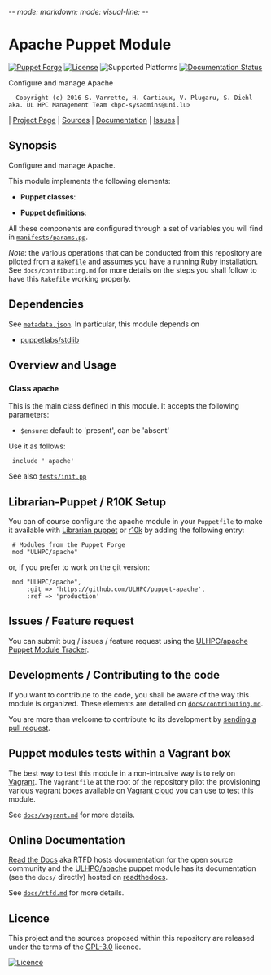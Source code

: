 -*- mode: markdown; mode: visual-line;  -*-

# Apache Puppet Module 

[![Puppet Forge](http://img.shields.io/puppetforge/v/ULHPC/apache.svg)](https://forge.puppetlabs.com/ULHPC/apache)
[![License](http://img.shields.io/:license-GPL3.0-blue.svg)](LICENSE)
![Supported Platforms](http://img.shields.io/badge/platform-debian-lightgrey.svg)
[![Documentation Status](https://readthedocs.org/projects/ulhpc-puppet-apache/badge/?version=latest)](https://readthedocs.org/projects/ulhpc-puppet-apache/?badge=latest)

Configure and manage Apache

      Copyright (c) 2016 S. Varrette, H. Cartiaux, V. Plugaru, S. Diehl aka. UL HPC Management Team <hpc-sysadmins@uni.lu>
      

| [Project Page](https://github.com/ULHPC/puppet-apache) | [Sources](https://github.com/ULHPC/puppet-apache) | [Documentation](https://ulhpc-puppet-apache.readthedocs.org/en/latest/) | [Issues](https://github.com/ULHPC/puppet-apache/issues) |

## Synopsis

Configure and manage Apache.

This module implements the following elements: 

* __Puppet classes__:

* __Puppet definitions__: 

All these components are configured through a set of variables you will find in
[`manifests/params.pp`](manifests/params.pp). 

_Note_: the various operations that can be conducted from this repository are piloted from a [`Rakefile`](https://github.com/ruby/rake) and assumes you have a running [Ruby](https://www.ruby-lang.org/en/) installation.
See `docs/contributing.md` for more details on the steps you shall follow to have this `Rakefile` working properly. 

## Dependencies

See [`metadata.json`](metadata.json). In particular, this module depends on 

* [puppetlabs/stdlib](https://forge.puppetlabs.com/puppetlabs/stdlib)

## Overview and Usage

### Class `apache`

This is the main class defined in this module.
It accepts the following parameters: 

* `$ensure`: default to 'present', can be 'absent'

Use it as follows:

     include ' apache'

See also [`tests/init.pp`](tests/init.pp)



## Librarian-Puppet / R10K Setup

You can of course configure the apache module in your `Puppetfile` to make it available with [Librarian puppet](http://librarian-puppet.com/) or
[r10k](https://github.com/adrienthebo/r10k) by adding the following entry:

     # Modules from the Puppet Forge
     mod "ULHPC/apache"

or, if you prefer to work on the git version: 

     mod "ULHPC/apache", 
         :git => 'https://github.com/ULHPC/puppet-apache',
         :ref => 'production' 

## Issues / Feature request

You can submit bug / issues / feature request using the [ULHPC/apache Puppet Module Tracker](https://github.com/ULHPC/puppet-apache/issues). 

## Developments / Contributing to the code 

If you want to contribute to the code, you shall be aware of the way this module is organized. 
These elements are detailed on [`docs/contributing.md`](contributing/index.md).

You are more than welcome to contribute to its development by [sending a pull request](https://help.github.com/articles/using-pull-requests). 

## Puppet modules tests within a Vagrant box

The best way to test this module in a non-intrusive way is to rely on [Vagrant](http://www.vagrantup.com/).
The `Vagrantfile` at the root of the repository pilot the provisioning various vagrant boxes available on [Vagrant cloud](https://atlas.hashicorp.com/boxes/search?utf8=%E2%9C%93&sort=&provider=virtualbox&q=svarrette) you can use to test this module.

See [`docs/vagrant.md`](vagrant.md) for more details. 

## Online Documentation

[Read the Docs](https://readthedocs.org/) aka RTFD hosts documentation for the open source community and the [ULHPC/apache](https://github.com/ULHPC/puppet-apache) puppet module has its documentation (see the `docs/` directly) hosted on [readthedocs](http://ulhpc-puppet-apache.rtfd.org).

See [`docs/rtfd.md`](rtfd.md) for more details.

## Licence

This project and the sources proposed within this repository are released under the terms of the [GPL-3.0](LICENCE) licence.


[![Licence](https://www.gnu.org/graphics/gplv3-88x31.png)](LICENSE)
